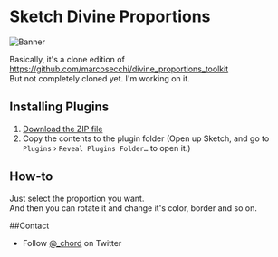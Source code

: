 # Sketch Divine Proportions

![Banner](https://raw.githubusercontent.com/ichord/sketch-divine-proportions/banner/banner.png)

Basically, it's a clone edition of https://github.com/marcosecchi/divine_proportions_toolkit  
But not completely cloned yet. I'm working on it.

## Installing Plugins

1. [Download the ZIP file](https://github.com/ichord/sketch-divine-proportions/archive/master.zip)
2. Copy the contents to the plugin folder (Open up Sketch, and go to `Plugins` › `Reveal Plugins Folder…` to open it.)

## How-to

Just select the proportion you want.  
And then you can rotate it and change it's color, border and so on.

##Contact

* Follow [@_chord](http://twitter.com/_ichord) on Twitter
